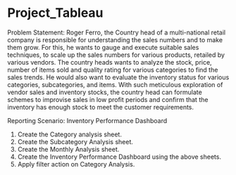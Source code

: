 # Project_Tableau

Problem Statement:
Roger Ferro, the Country head of a multi-national retail company is responsible for understanding the sales numbers and to make them grow. 
For this, he wants to gauge and execute suitable sales techniques, to scale up the sales numbers for various products, retailed by various vendors.
The country heads wants to analyze the stock, price, number of items sold and quality rating for various categories to find the sales trends. 
He would also want to evaluate the inventory status for various categories, subcategories, and items. With such meticulous exploration of vendor sales and inventory stocks, the country head can formulate schemes to improvise sales in low profit periods and confirm that the inventory has enough stock to meet the customer requirements.

Reporting Scenario:
Inventory Performance Dashboard
1. Create the Category analysis sheet.
2. Create the Subcategory Analysis sheet.
3. Create the Monthly Analysis sheet.
4. Create the Inventory Performance Dashboard using the above
sheets.
5. Apply filter action on Category Analysis.

